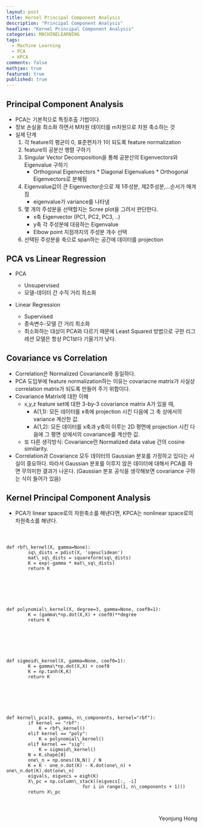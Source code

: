 ```yaml
---
layout: post
title: Kernel Principal Component Analysis
description: "Principal Component Analysis"
headline: "Kernel Principal Component Analysis"
categories: MACHINELEARNING
tags: 
  - Machine Learning
  - PCA
  - KPCA
comments: false
mathjax: true
featured: true
published: true
---
```


## Principal Component Analysis

- PCA는 기본적으로 특징추출 기법이다.
- 정보 손실을 최소화 하면서  M차원 데이터를 m차원으로 차원 축소하는 것
- 실제 단계
	1. 각 feature의 평균이 0, 표준편차가 1이 되도록 feature normalization
	2. feature의 공분산 행렬 구하기
	3. Singular Vector Decomposition을 통해 공분산의 Eigenvectors와 Eigenvalue 구하기 
		- Orthogonal Eigenvectors * Diagonal Eigenvalues * Orthogonal Eigenvectors로 분해됨
	4. Eigenvalue값이 큰 Eigenvector순으로 제 1주성분, 제2주성분,...순서가 매겨짐
        - eigenvalue가 variance를 나타냄
	5. 몇 개의 주성분을 선택할지는 Scree plot을 그려서 판단한다.
		- x축 Eigenvector (PC1, PC2, PC3, ..)
		- y축 각 주성분에 대응하는 Eigenvalue
		- Elbow point 지점까지의 주성분 개수 선택 
	6. 선택된 주성분을 축으로 span하는 공간에 데이터를 projection

## PCA vs Linear Regression
- PCA
	- Unsupervised
	- 모델-데이터 간 수직 거리 최소화

- Linear Regression
	- Supervised
	- 종속변수-모델 간 거리 최소화
	- 최소화하는 대상이 PCA와 다르기 때문에 Least Squared 방법으로 구한 리그레션 모델은 항상 PC1보다 기울기가 낮다. 

## Covariance vs Correlation

- Correlation은 Normalized Covariance와 동일하다. 
- PCA 도입부에 feature normalization하는 이유는 covariacne matrix가 사실상 correlation matrix가 되도록 만들어 주기 위함이다.
- Covariance Matrix에 대한 이해 
    - x,y,z feature set에 대한 3-by-3 covariance matrix A가 있을 때,
        - A(1,1): 모든 데이터를 x축에 projection 시킨 다음에 그 축 상에서의 variance 계산한 값.
        - A(1,2): 모든 데이터를 x축과 y축이 이루는 2D 평면에 projection 시킨 다음에 그 평면 상에서의 covariance를 계산한 값. 
    - 또 다른 생각방식: Covariance란 Normalized data value 간의 cosine similarity.  
- Correlation과 Covariance 모두 데이터의 Gaussian 분포를 가정하고 있다는 사실이 중요하다. 따라서 Gaussian 분포를 이루지 않은 데이터에 대해서 PCA를 하면 무의미한 결과가 나온다. (Gaussian 분포 공식을 생각해보면 covariance 구하는 식이 들어가 있음)


## Kernel Principal Component Analysis
- PCA가 linear space로의 차원축소를 해낸다면, KPCA는 nonlinear space로의 차원축소를 해낸다. 
<pre><code>
	<p>def rbf\_kernel(X, gamma=None):
	    sq\_dists = pdist(X, 'sqeuclidean')
	    mat\_sq\_dists = squareform(sq\_dists)
	    K = exp(-gamma * mat\_sq\_dists)
	    return K
	</p>
</code></pre>
<pre><code>
	<p>def polynomial\_kernel(X, degree=3, gamma=None, coef0=1):
		K = (gamma\*np.dot(X,X) + coef0)**degree
    	return K
	</p>
</code></pre>
<pre><code>
	<p>def sigmoid\_kernel(X, gamma=None, coef0=1):
    	K = gamma\*np.dot(X,X) + coef0
    	K = np.tanh(K,K)
    	return K
	</p>
</code></pre>
<pre><code>
	<p>def kernel\_pca(X, gamma, n\_components, kernel="rbf"):
	    if kernel == "rbf":
	        K = rbf\_kernel()
	    elif kernel == "poly":
	        K = polynomial\_kernel()
	    elif kernel == "sig":
	        K = sigmoid\_kernel()
	    N = K.shape[0]
	    one\_n = np.ones((N,N)) / N
	    K = K - one_n.dot(K) - K.dot(one\_n) + one\_n.dot(K).dot(one\_n)
	    eigvals, eigvecs = eigh(K)
	    X\_pc = np.column\_stack((eigvecs[:, -i]
                            for i in range(1, n\_components + 1)))
    	return X\_pc
    </p>
</code></pre>


<p align="right"> Yeonjung Hong <p>
